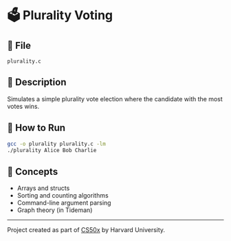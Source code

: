 # 🗳️ Plurality Voting

## 📄 File
`plurality.c`

## 📝 Description
Simulates a simple plurality vote election where the candidate with the most votes wins.

## 🚀 How to Run
```bash
gcc -o plurality plurality.c -lm
./plurality Alice Bob Charlie
```

## 🧠 Concepts
- Arrays and structs
- Sorting and counting algorithms
- Command-line argument parsing
- Graph theory (in Tideman)

---

Project created as part of [CS50x](https://cs50.harvard.edu/x/) by Harvard University.